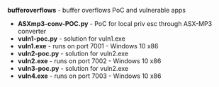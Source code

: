 <b>bufferoverflows</b> - buffer overflows PoC and vulnerable apps<br>
- <B>ASXmp3-conv-POC.py</B> - PoC for local priv esc through ASX-MP3 converter
- <B>vuln1-poc.py</B> - solution for vuln1.exe
- <B>vuln1.exe</B> - runs on port 7001 - Windows 10 x86
- <B>vuln2-poc.py</B> - solution for vuln2.exe
- <B>vuln2.exe</B> - runs on port 7002 - Windows 10 x86
- <B>vuln3-poc.py</B> - solution for vuln2.exe
- <B>vuln4.exe</B> - runs on port 7003 - Windows 10 x86
<br> 
